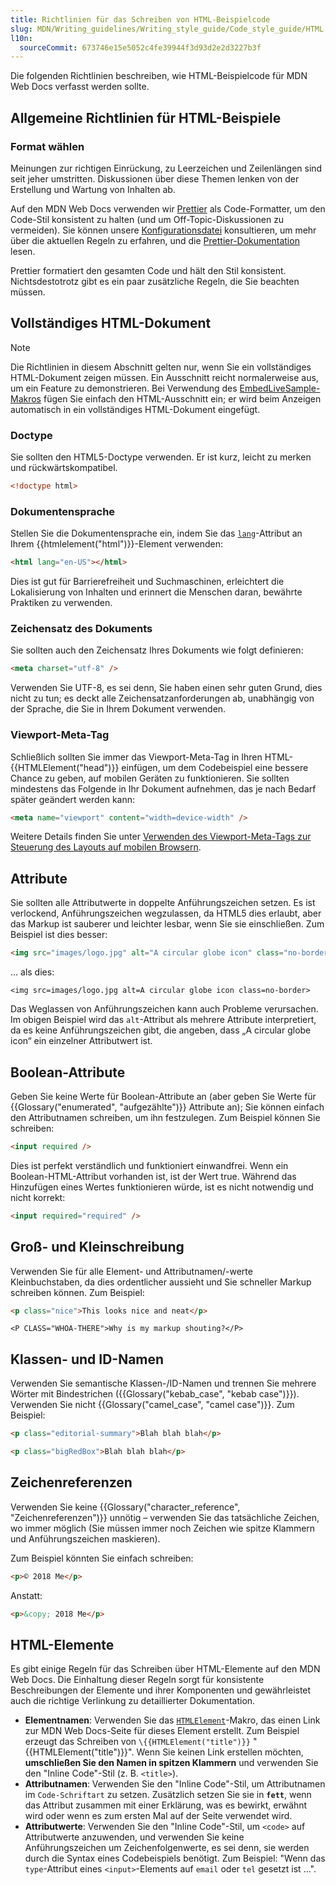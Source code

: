```yaml
---
title: Richtlinien für das Schreiben von HTML-Beispielcode
slug: MDN/Writing_guidelines/Writing_style_guide/Code_style_guide/HTML
l10n:
  sourceCommit: 673746e15e5052c4fe39944f3d93d2e2d3227b3f
---
```


Die folgenden Richtlinien beschreiben, wie HTML-Beispielcode für MDN Web Docs verfasst werden sollte.

## Allgemeine Richtlinien für HTML-Beispiele

### Format wählen

Meinungen zur richtigen Einrückung, zu Leerzeichen und Zeilenlängen sind seit jeher umstritten. Diskussionen über diese Themen lenken von der Erstellung und Wartung von Inhalten ab.

Auf den MDN Web Docs verwenden wir [Prettier](https://prettier.io/) als Code-Formatter, um den Code-Stil konsistent zu halten (und um Off-Topic-Diskussionen zu vermeiden). Sie können unsere [Konfigurationsdatei](https://github.com/mdn/content/blob/main/.prettierrc.json) konsultieren, um mehr über die aktuellen Regeln zu erfahren, und die [Prettier-Dokumentation](https://prettier.io/docs/index.html) lesen.

Prettier formatiert den gesamten Code und hält den Stil konsistent. Nichtsdestotrotz gibt es ein paar zusätzliche Regeln, die Sie beachten müssen.

## Vollständiges HTML-Dokument

> [!NOTE]
> Die Richtlinien in diesem Abschnitt gelten nur, wenn Sie ein vollständiges HTML-Dokument zeigen müssen. Ein Ausschnitt reicht normalerweise aus, um ein Feature zu demonstrieren. Bei Verwendung des [EmbedLiveSample-Makros](/de/docs/MDN/Writing_guidelines/Page_structures/Code_examples#live_samples) fügen Sie einfach den HTML-Ausschnitt ein; er wird beim Anzeigen automatisch in ein vollständiges HTML-Dokument eingefügt.

### Doctype

Sie sollten den HTML5-Doctype verwenden. Er ist kurz, leicht zu merken und rückwärtskompatibel.

```html example-good
<!doctype html>
```

### Dokumentensprache

Stellen Sie die Dokumentensprache ein, indem Sie das [`lang`](/de/docs/Web/HTML/Global_attributes/lang)-Attribut an Ihrem {{htmlelement("html")}}-Element verwenden:

```html example-good
<html lang="en-US"></html>
```

Dies ist gut für Barrierefreiheit und Suchmaschinen, erleichtert die Lokalisierung von Inhalten und erinnert die Menschen daran, bewährte Praktiken zu verwenden.

### Zeichensatz des Dokuments

Sie sollten auch den Zeichensatz Ihres Dokuments wie folgt definieren:

```html example-good
<meta charset="utf-8" />
```

Verwenden Sie UTF-8, es sei denn, Sie haben einen sehr guten Grund, dies nicht zu tun; es deckt alle Zeichensatzanforderungen ab, unabhängig von der Sprache, die Sie in Ihrem Dokument verwenden.

### Viewport-Meta-Tag

Schließlich sollten Sie immer das Viewport-Meta-Tag in Ihren HTML-{{HTMLElement("head")}} einfügen, um dem Codebeispiel eine bessere Chance zu geben, auf mobilen Geräten zu funktionieren. Sie sollten mindestens das Folgende in Ihr Dokument aufnehmen, das je nach Bedarf später geändert werden kann:

```html example-good
<meta name="viewport" content="width=device-width" />
```

Weitere Details finden Sie unter [Verwenden des Viewport-Meta-Tags zur Steuerung des Layouts auf mobilen Browsern](/de/docs/Web/HTML/Viewport_meta_tag).

## Attribute

Sie sollten alle Attributwerte in doppelte Anführungszeichen setzen. Es ist verlockend, Anführungszeichen wegzulassen, da HTML5 dies erlaubt, aber das Markup ist sauberer und leichter lesbar, wenn Sie sie einschließen. Zum Beispiel ist dies besser:

```html example-good
<img src="images/logo.jpg" alt="A circular globe icon" class="no-border" />
```

… als dies:

```html-nolint example-bad
<img src=images/logo.jpg alt=A circular globe icon class=no-border>
```

Das Weglassen von Anführungszeichen kann auch Probleme verursachen. Im obigen Beispiel wird das `alt`-Attribut als mehrere Attribute interpretiert, da es keine Anführungszeichen gibt, die angeben, dass „A circular globe icon“ ein einzelner Attributwert ist.

## Boolean-Attribute

Geben Sie keine Werte für Boolean-Attribute an (aber geben Sie Werte für {{Glossary("enumerated", "aufgezählte")}} Attribute an); Sie können einfach den Attributnamen schreiben, um ihn festzulegen. Zum Beispiel können Sie schreiben:

```html example-good
<input required />
```

Dies ist perfekt verständlich und funktioniert einwandfrei. Wenn ein Boolean-HTML-Attribut vorhanden ist, ist der Wert true. Während das Hinzufügen eines Wertes funktionieren würde, ist es nicht notwendig und nicht korrekt:

```html example-bad
<input required="required" />
```

## Groß- und Kleinschreibung

Verwenden Sie für alle Element- und Attributnamen/-werte Kleinbuchstaben, da dies ordentlicher aussieht und Sie schneller Markup schreiben können. Zum Beispiel:

```html example-good
<p class="nice">This looks nice and neat</p>
```

```html-nolint example-bad
<P CLASS="WHOA-THERE">Why is my markup shouting?</P>
```

## Klassen- und ID-Namen

Verwenden Sie semantische Klassen-/ID-Namen und trennen Sie mehrere Wörter mit Bindestrichen ({{Glossary("kebab_case", "kebab case")}}). Verwenden Sie nicht {{Glossary("camel_case", "camel case")}}. Zum Beispiel:

```html example-good
<p class="editorial-summary">Blah blah blah</p>
```

```html example-bad
<p class="bigRedBox">Blah blah blah</p>
```

## Zeichenreferenzen

Verwenden Sie keine {{Glossary("character_reference", "Zeichenreferenzen")}} unnötig – verwenden Sie das tatsächliche Zeichen, wo immer möglich (Sie müssen immer noch Zeichen wie spitze Klammern und Anführungszeichen maskieren).

Zum Beispiel könnten Sie einfach schreiben:

```html example-good
<p>© 2018 Me</p>
```

Anstatt:

```html example-bad
<p>&copy; 2018 Me</p>
```

## HTML-Elemente

Es gibt einige Regeln für das Schreiben über HTML-Elemente auf den MDN Web Docs. Die Einhaltung dieser Regeln sorgt für konsistente Beschreibungen der Elemente und ihrer Komponenten und gewährleistet auch die richtige Verlinkung zu detaillierter Dokumentation.

- **Elementnamen**: Verwenden Sie das [`HTMLElement`](https://github.com/mdn/rari/blob/main/crates/rari-doc/src/templ/templs/links/htmlxref.rs)-Makro, das einen Link zur MDN Web Docs-Seite für dieses Element erstellt. Zum Beispiel erzeugt das Schreiben von `\{{HTMLElement("title")}}` "{{HTMLElement("title")}}".
  Wenn Sie keinen Link erstellen möchten, **umschließen Sie den Namen in spitzen Klammern** und verwenden Sie den "Inline Code"-Stil (z. B. `<title>`).
- **Attributnamen**: Verwenden Sie den "Inline Code"-Stil, um Attributnamen im `Code-Schriftart` zu setzen.
  Zusätzlich setzen Sie sie in **`fett`**, wenn das Attribut zusammen mit einer Erklärung, was es bewirkt, erwähnt wird oder wenn es zum ersten Mal auf der Seite verwendet wird.
- **Attributwerte**: Verwenden Sie den "Inline Code"-Stil, um `<code>` auf Attributwerte anzuwenden, und verwenden Sie keine Anführungszeichen um Zeichenfolgenwerte, es sei denn, sie werden durch die Syntax eines Codebeispiels benötigt. Zum Beispiel: "Wenn das `type`-Attribut eines `<input>`-Elements auf `email` oder `tel` gesetzt ist ...".
